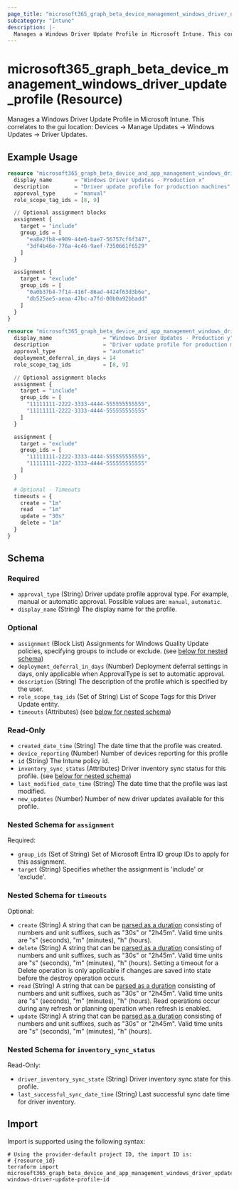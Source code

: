 ```yaml
---
page_title: "microsoft365_graph_beta_device_management_windows_driver_update_profile Resource - terraform-provider-microsoft365"
subcategory: "Intune"
description: |-
  Manages a Windows Driver Update Profile in Microsoft Intune. This correlates to the gui location: Devices -> Manage Updates -> Windows Updates -> Driver Updates.
---
```


# microsoft365_graph_beta_device_management_windows_driver_update_profile (Resource)

Manages a Windows Driver Update Profile in Microsoft Intune. This correlates to the gui location: Devices -> Manage Updates -> Windows Updates -> Driver Updates.

## Example Usage

```terraform
resource "microsoft365_graph_beta_device_and_app_management_windows_driver_update_profile" "manual_example" {
  display_name       = "Windows Driver Updates - Production x"
  description        = "Driver update profile for production machines"
  approval_type      = "manual"
  role_scope_tag_ids = [8, 9]

  // Optional assignment blocks
  assignment {
    target = "include"
    group_ids = [
      "ea8e2fb8-e909-44e6-bae7-56757cf6f347",
      "3df4b46e-776a-4c46-9aef-7350661f6529"
    ]
  }

  assignment {
    target = "exclude"
    group_ids = [
      "0a0b37b4-7f14-416f-86ad-4424f63d3b6e",
      "db525ae5-aeaa-47bc-a7fd-00b0a92bbadd"
    ]
  }
}

resource "microsoft365_graph_beta_device_and_app_management_windows_driver_update_profile" "automatic_example" {
  display_name                = "Windows Driver Updates - Production y"
  description                 = "Driver update profile for production machines"
  approval_type               = "automatic"
  deployment_deferral_in_days = 14
  role_scope_tag_ids          = [8, 9]

  // Optional assignment blocks
  assignment {
    target = "include"
    group_ids = [
      "11111111-2222-3333-4444-555555555555",
      "11111111-2222-3333-4444-555555555555"
    ]
  }

  assignment {
    target = "exclude"
    group_ids = [
      "11111111-2222-3333-4444-555555555555",
      "11111111-2222-3333-4444-555555555555"
    ]
  }

  # Optional - Timeouts
  timeouts = {
    create = "1m"
    read   = "1m"
    update = "30s"
    delete = "1m"
  }
}
```

<!-- schema generated by tfplugindocs -->
## Schema

### Required

- `approval_type` (String) Driver update profile approval type. For example, manual or automatic approval. Possible values are: `manual`, `automatic`.
- `display_name` (String) The display name for the profile.

### Optional

- `assignment` (Block List) Assignments for Windows Quality Update policies, specifying groups to include or exclude. (see [below for nested schema](#nestedblock--assignment))
- `deployment_deferral_in_days` (Number) Deployment deferral settings in days, only applicable when ApprovalType is set to automatic approval.
- `description` (String) The description of the profile which is specified by the user.
- `role_scope_tag_ids` (Set of String) List of Scope Tags for this Driver Update entity.
- `timeouts` (Attributes) (see [below for nested schema](#nestedatt--timeouts))

### Read-Only

- `created_date_time` (String) The date time that the profile was created.
- `device_reporting` (Number) Number of devices reporting for this profile
- `id` (String) The Intune policy id.
- `inventory_sync_status` (Attributes) Driver inventory sync status for this profile. (see [below for nested schema](#nestedatt--inventory_sync_status))
- `last_modified_date_time` (String) The date time that the profile was last modified.
- `new_updates` (Number) Number of new driver updates available for this profile.

<a id="nestedblock--assignment"></a>
### Nested Schema for `assignment`

Required:

- `group_ids` (Set of String) Set of Microsoft Entra ID group IDs to apply for this assignment.
- `target` (String) Specifies whether the assignment is 'include' or 'exclude'.


<a id="nestedatt--timeouts"></a>
### Nested Schema for `timeouts`

Optional:

- `create` (String) A string that can be [parsed as a duration](https://pkg.go.dev/time#ParseDuration) consisting of numbers and unit suffixes, such as "30s" or "2h45m". Valid time units are "s" (seconds), "m" (minutes), "h" (hours).
- `delete` (String) A string that can be [parsed as a duration](https://pkg.go.dev/time#ParseDuration) consisting of numbers and unit suffixes, such as "30s" or "2h45m". Valid time units are "s" (seconds), "m" (minutes), "h" (hours). Setting a timeout for a Delete operation is only applicable if changes are saved into state before the destroy operation occurs.
- `read` (String) A string that can be [parsed as a duration](https://pkg.go.dev/time#ParseDuration) consisting of numbers and unit suffixes, such as "30s" or "2h45m". Valid time units are "s" (seconds), "m" (minutes), "h" (hours). Read operations occur during any refresh or planning operation when refresh is enabled.
- `update` (String) A string that can be [parsed as a duration](https://pkg.go.dev/time#ParseDuration) consisting of numbers and unit suffixes, such as "30s" or "2h45m". Valid time units are "s" (seconds), "m" (minutes), "h" (hours).


<a id="nestedatt--inventory_sync_status"></a>
### Nested Schema for `inventory_sync_status`

Read-Only:

- `driver_inventory_sync_state` (String) Driver inventory sync state for this profile.
- `last_successful_sync_date_time` (String) Last successful sync date time for driver inventory.

## Import

Import is supported using the following syntax:

```shell
# Using the provider-default project ID, the import ID is:
# {resource_id}
terraform import microsoft365_graph_beta_device_and_app_management_windows_driver_update_profile.example windows-driver-update-profile-id
```